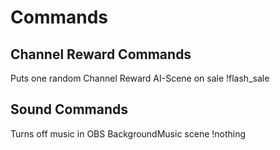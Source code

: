 # Commands

## Channel Reward Commands

Puts one random Channel Reward AI-Scene on sale
!flash_sale

## Sound Commands

Turns off music in OBS BackgroundMusic scene
!nothing 



